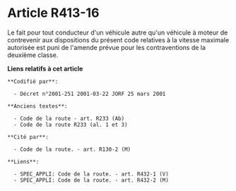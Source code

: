 # Article R413-16

Le fait pour tout conducteur d'un véhicule autre qu'un véhicule à moteur de contrevenir aux dispositions du présent code
relatives à la vitesse maximale autorisée est puni de l'amende prévue pour les contraventions de la deuxième classe.

**Liens relatifs à cet article**

	**Codifié par**:

	  - Décret n°2001-251 2001-03-22 JORF 25 mars 2001

	**Anciens textes**:

	  - Code de la route - art. R233 (Ab)
	  - Code de la route R233 (al. 1 et 3)

	**Cité par**:

	  - Code de la route. - art. R130-2 (M)

	**Liens**:

	  - SPEC_APPLI: Code de la route. - art. R432-1 (V)
	  - SPEC_APPLI: Code de la route. - art. R432-2 (M)
